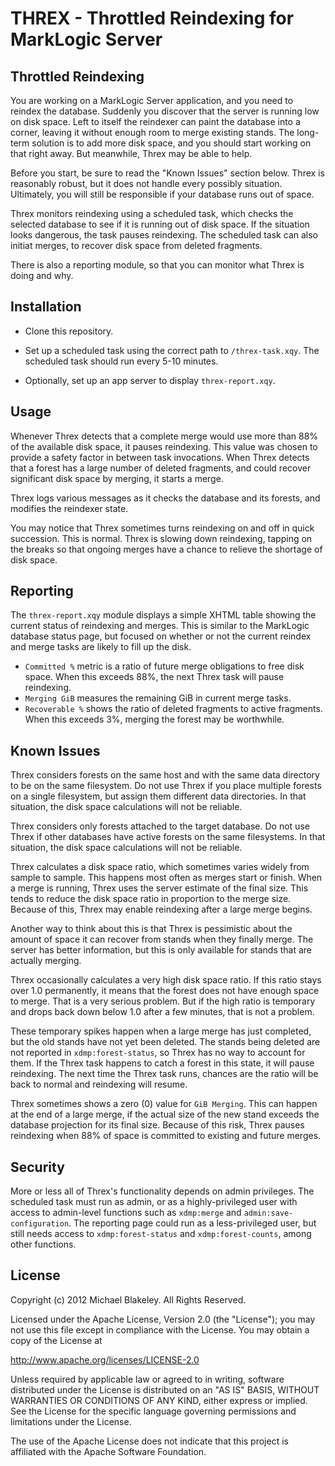 THREX - Throttled Reindexing for MarkLogic Server
===

Throttled Reindexing
---

You are working on a MarkLogic Server application,
and you need to reindex the database.
Suddenly you discover that the server is running low on disk space.
Left to itself the reindexer can paint the database into a corner,
leaving it without enough room to merge existing stands.
The long-term solution is to add more disk space,
and you should start working on that right away.
But meanwhile, Threx may be able to help.

Before you start, be sure to read the "Known Issues" section below.
Threx is reasonably robust, but it does not handle every possibly situation.
Ultimately, you will still be responsible if your database runs out of space.

Threx monitors reindexing using a scheduled task,
which checks the selected database to see if it is running out of disk space.
If the situation looks dangerous, the task pauses reindexing.
The scheduled task can also initiat merges,
to recover disk space from deleted fragments.

There is also a reporting module, so that you can monitor
what Threx is doing and why.

Installation
---

* Clone this repository.

* Set up a scheduled task using the correct path to `/threx-task.xqy`.
The scheduled task should run every 5-10 minutes.

* Optionally, set up an app server to display `threx-report.xqy`.

Usage
---

Whenever Threx detects that a complete merge would use more than
88% of the available disk space, it pauses reindexing.
This value was chosen to provide a safety factor in between task invocations.
When Threx detects that a forest has a large number of deleted fragments,
and could recover significant disk space by merging,
it starts a merge.

Threx logs various messages as it checks the database and its forests,
and modifies the reindexer state.

You may notice that Threx sometimes turns reindexing on and off
in quick succession. This is normal. Threx is slowing down reindexing,
tapping on the breaks so that ongoing merges have a chance
to relieve the shortage of disk space.

Reporting
---

The `threx-report.xqy` module displays a simple XHTML table
showing the current status of reindexing and merges.
This is similar to the MarkLogic database status page,
but focused on whether or not the current reindex and merge tasks
are likely to fill up the disk.

* `Committed %` metric is a ratio of future merge obligations
to free disk space. When this exceeds 88%, the next Threx task
will pause reindexing.
* `Merging GiB` measures the remaining GiB in current merge tasks.
* `Recoverable %` shows the ratio of deleted fragments to active fragments.
When this exceeds 3%, merging the forest may be worthwhile.

Known Issues
---

Threx considers forests on the same host and with the same data directory
to be on the same filesystem. Do not use Threx if you place multiple forests
on a single filesystem, but assign them different data directories.
In that situation, the disk space calculations will not be reliable.

Threx considers only forests attached to the target database.
Do not use Threx if other databases have active forests on the same filesystems.
In that situation, the disk space calculations will not be reliable.

Threx calculates a disk space ratio, which sometimes varies widely
from sample to sample. This happens most often as merges start or finish.
When a merge is running, Threx uses the server estimate of the final size.
This tends to reduce the disk space ratio in proportion to the merge size.
Because of this, Threx may enable reindexing after a large merge begins.

Another way to think about this is that Threx is pessimistic
about the amount of space it can recover from stands when they finally merge.
The server has better information, but this is only available
for stands that are actually merging.

Threx occasionally calculates a very high disk space ratio.
If this ratio stays over 1.0 permanently, it means that the forest
does not have enough space to merge. That is a very serious problem.
But if the high ratio is temporary and drops back down below 1.0
after a few minutes, that is not a problem.

These temporary spikes happen when a large merge has just completed,
but the old stands have not yet been deleted.
The stands being deleted are not reported in `xdmp:forest-status`,
so Threx has no way to account for them.
If the Threx task happens to catch a forest in this state,
it will pause reindexing. The next time the Threx task runs,
chances are the ratio will be back to normal and reindexing will resume.

Threx sometimes shows a zero (0) value for `GiB Merging`.
This can happen at the end of a large merge,
if the actual size of the new stand exceeds
the database projection for its final size.
Because of this risk, Threx pauses reindexing when
88% of space is committed to existing and future merges.

Security
---

More or less all of Threx's functionality depends on admin privileges.
The scheduled task must run as admin, or as a highly-privileged user
with access to admin-level functions such as
`xdmp:merge` and `admin:save-configuration`.
The reporting page could run as a less-privileged user,
but still needs access to `xdmp:forest-status` and `xdmp:forest-counts`,
among other functions.

License
---
Copyright (c) 2012 Michael Blakeley. All Rights Reserved.

Licensed under the Apache License, Version 2.0 (the "License");
you may not use this file except in compliance with the License.
You may obtain a copy of the License at

http://www.apache.org/licenses/LICENSE-2.0

Unless required by applicable law or agreed to in writing, software
distributed under the License is distributed on an "AS IS" BASIS,
WITHOUT WARRANTIES OR CONDITIONS OF ANY KIND, either express or implied.
See the License for the specific language governing permissions and
limitations under the License.

The use of the Apache License does not indicate that this project is
affiliated with the Apache Software Foundation.
